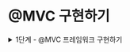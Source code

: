 # @MVC 구현하기

<details>
<summary>1단계 - @MVC 프레임워크 구현하기</summary>

구현 기능 목록

- [ ] AnnotationHandlerMappingTest 통과 시키기
- [ ] DispatcherServlet에서 HandlerMapping 인터페이스를 활용하여 모든 HandlerMapping 구현체 처리하기

리팩터링

</details>
